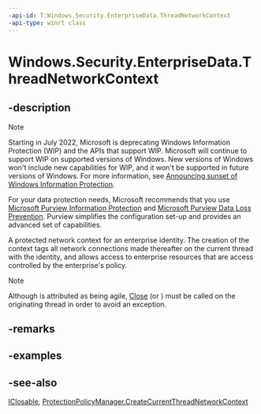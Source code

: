 ```yaml
---
-api-id: T:Windows.Security.EnterpriseData.ThreadNetworkContext
-api-type: winrt class
---
```


<!-- Class syntax.
public class ThreadNetworkContext : Windows.Foundation.IClosable, Windows.Security.EnterpriseData.IThreadNetworkContext
-->

# Windows.Security.EnterpriseData.ThreadNetworkContext

## -description

> [!NOTE]
> Starting in July 2022, Microsoft is deprecating Windows Information Protection (WIP) and the APIs that support WIP. Microsoft will continue to support WIP on supported versions of Windows. New versions of Windows won't include new capabilities for WIP, and it won't be supported in future versions of Windows. For more information, see [Announcing sunset of Windows Information Protection](https://techcommunity.microsoft.com/t5/windows-it-pro-blog/announcing-the-sunset-of-windows-information-protection-wip/ba-p/3579282).
>
> For your data protection needs, Microsoft recommends that you use [Microsoft Purview Information Protection](/microsoft-365/compliance/information-protection) and [Microsoft Purview Data Loss Prevention](/microsoft-365/compliance/dlp-learn-about-dlp). Purview simplifies the configuration set-up and provides an advanced set of capabilities.

A protected network context for an enterprise identity. The creation of the context tags all network connections made thereafter on the current thread with the identity, and allows access to enterprise resources that are access controlled by the enterprise's policy.

> [!NOTE]
> Although  is attributed as being agile, [Close](threadnetworkcontext_close_811482585.md) (or ) must be called on the originating thread in order to avoid an exception.

## -remarks

## -examples

## -see-also

[IClosable](../windows.foundation/iclosable.md), [ProtectionPolicyManager.CreateCurrentThreadNetworkContext](protectionpolicymanager_createcurrentthreadnetworkcontext_620400136.md)
